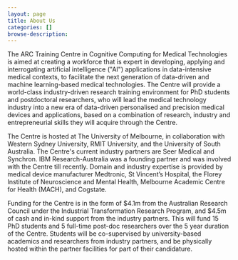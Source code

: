 ```yaml
---
layout: page
title: About Us
categories: []
browse-description:
---
```


The ARC Training Centre in Cognitive Computing for Medical Technologies is
aimed at creating a workforce that is expert in developing, applying and
interrogating artificial intelligence ("AI") applications in data-intensive medical
contexts, to facilitate the next generation of data-driven and machine
learning-based medical technologies. The Centre will provide a world-class
industry-driven research training environment for PhD students and
postdoctoral researchers, who will lead the medical technology industry into a
new era of data-driven personalised and precision medical devices and
applications, based on a combination of research, industry and entrepreneurial
skills they will acquire through the Centre.

The Centre is hosted at The University of Melbourne, in collaboration with Western Sydney University, RMIT University,
and the University of South Australia. The Centre's current industry partners are Seer Medical and Synchron.  IBM Research-Australia was a founding partner and was involved with the Centre till recently.  Domain and industry expertise is
provided by medical device manufacturer Medtronic, St Vincent’s Hospital, the
Florey Institute of Neuroscience and Mental Health, Melbourne Academic Centre
for Health (MACH), and Cogstate.

Funding for the Centre is in the form of $4.1m from the Australian Research
Council under the Industrial Transformation Research Program, and $4.5m of
cash and in-kind support from the industry partners. This will fund 15 PhD
students and 5 full-time post-doc researchers over the 5 year duration of the
Centre. Students will be co-supervised by university-based academics and researchers from industry partners, and be physically hosted within the partner facilities for part of their candidature.
